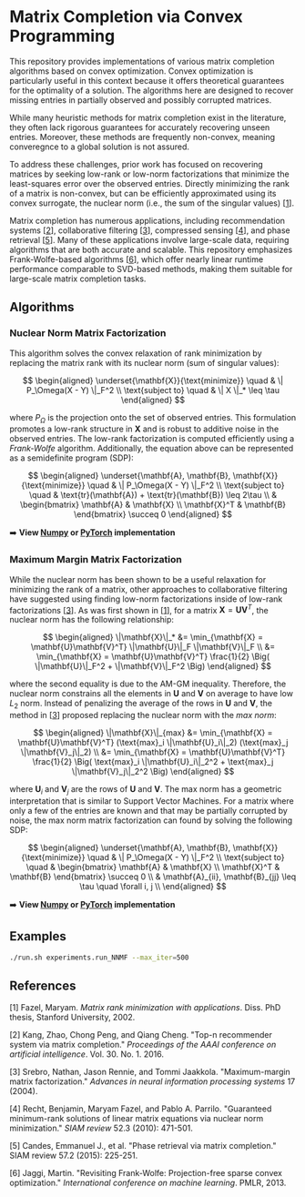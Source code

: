 # Matrix Completion via Convex Programming

This repository provides implementations of various matrix completion algorithms based on convex optimization. Convex optimization is particularly useful in this context because it offers theoretical guarantees for the optimality of a solution. The algorithms here are designed to recover missing entries in partially observed and possibly corrupted matrices.

While many heuristic methods for matrix completion exist in the literature, they often lack rigorous guarantees for accurately recovering unseen entries. Moreover, these methods are frequently non-convex, meaning converegnce to a global solution is not assured.

To address these challenges, prior work has focused on recovering matrices by seeking low-rank or low-norm factorizations that minimize the least-squares error over the observed entries. Directly minimizing the rank of a matrix is non-convex, but can be efficiently approximated using its convex surrogate, the nuclear norm (i.e., the sum of the singular values) [[1](#ref1)].

Matrix completion has numerous applications, including recommendation systems [[2](#ref2)], collaborative filtering [[3](#ref3)], compressed sensing [[4](#ref4)], and phase retrieval [[5](#ref5)]. Many of these applications involve large-scale data, requiring algorithms that are both accurate and scalable. This repository emphasizes Frank-Wolfe-based algorithms [[6](#ref6)], which offer nearly linear runtime performance comparable to SVD-based methods, making them suitable for large-scale matrix completion tasks.

## Algorithms

### Nuclear Norm Matrix Factorization

This algorithm solves the convex relaxation of rank minimization by replacing the matrix rank with its nuclear norm (sum of singular values):

$$
\begin{aligned}
\underset{\mathbf{X}}{\text{minimize}}  \quad & \| P_\Omega(X - Y) \|_F^2 \\
\text{subject to} \quad & \| X \|_* \leq \tau
\end{aligned}
$$

where $P_\Omega$ is the projection onto the set of observed entries. This formulation promotes a low-rank structure in $\mathbf{X}$ and is robust to additive noise in the observed entries. The low-rank factorization is computed efficiently using a *Frank-Wolfe* algorithm. Additionally, the equation above can be represented as a semidefinite program (SDP):

$$
\begin{aligned}
    \underset{\mathbf{A}, \mathbf{B}, \mathbf{X}}{\text{minimize}}  \quad & \| P_\Omega(X - Y) \|_F^2 \\
    \text{subject to} \quad & \text{tr}(\mathbf{A}) + \text{tr}(\mathbf{B}) \leq 2\tau \\
    & \begin{bmatrix}
    \mathbf{A} & \mathbf{X} \\
    \mathbf{X}^T & \mathbf{B}
    \end{bmatrix} \succeq 0
\end{aligned}
$$

➡️ **View [Numpy](matrix_completion/numpy/NNMF.py) or [PyTorch](matrix_completion/pytorch/NNMF.py) implementation**

### Maximum Margin Matrix Factorization

While the nuclear norm has been shown to be a useful relaxation for minimizing the rank of a matrix, other approaches to collaborative filtering have suggested using finding low-norm factorizations inside of low-rank factorizations [[3](#ref3)]. As was first shown in [[1](#ref1)], for a matrix $\mathbf{X} = \mathbf{U}\mathbf{V}^T$, the nuclear norm has the following relationship:

$$
\begin{aligned}
    \|\mathbf{X}\|_* &= \min_{\mathbf{X} = \mathbf{U}\mathbf{V}^T} \|\mathbf{U}\|_F \|\mathbf{V}\|_F \\
    &= \min_{\mathbf{X} = \mathbf{U}\mathbf{V}^T} \frac{1}{2} \Big( \|\mathbf{U}\|_F^2 + \|\mathbf{V}\|_F^2 \Big)
\end{aligned}
$$

where the second equality is due to the AM-GM inequality. Therefore, the nuclear norm constrains all the elements in $\mathbf{U}$ and $\mathbf{V}$ on average to have low $L_2$ norm. Instead of penalizing the average of the rows in $\mathbf{U}$ and $\mathbf{V}$, the method in [[3](#ref3)] proposed replacing the nuclear norm with the *max norm*:

$$
\begin{aligned}
    \|\mathbf{X}\|_{max} &= \min_{\mathbf{X} = \mathbf{U}\mathbf{V}^T} (\text{max}_i \|\mathbf{U}_i\|_2) (\text{max}_j \|\mathbf{V}_j\|_2) \\
    &= \min_{\mathbf{X} = \mathbf{U}\mathbf{V}^T} \frac{1}{2} \Big( \text{max}_i \|\mathbf{U}_i\|_2^2 + \text{max}_j \|\mathbf{V}_j\|_2^2 \Big)
\end{aligned}
$$

where $\mathbf{U}_i$ and $\mathbf{V}_j$ are the rows of $\mathbf{U}$ and $\mathbf{V}$. The max norm has a geometric interpretation that is similar to Support Vector Machines. For a matrix where only a few of the entries are known and that may be partially corrupted by noise, the max norm matrix factorization can found by solving the following SDP:
 
$$
\begin{aligned}
    \underset{\mathbf{A}, \mathbf{B}, \mathbf{X}}{\text{minimize}}  \quad & \| P_\Omega(X - Y) \|_F^2 \\
    \text{subject to} \quad 
    & \begin{bmatrix}
    \mathbf{A} & \mathbf{X} \\
    \mathbf{X}^T & \mathbf{B}
    \end{bmatrix} \succeq 0 \\
    & \mathbf{A}_{ii}, \mathbf{B}_{jj} \leq \tau \quad \forall i, j \\
\end{aligned}
$$

➡️ **View [Numpy](matrix_completion/numpy/MMMF.py) or [PyTorch](matrix_completion/pytorch/MMMF.py)  implementation**

## Examples

```bash
./run.sh experiments.run_NNMF --max_iter=500
```

## References

<a id="ref1"></a>[1] Fazel, Maryam. *Matrix rank minimization with applications*. Diss. PhD thesis, Stanford University, 2002.

<a id="ref2"></a>[2] Kang, Zhao, Chong Peng, and Qiang Cheng. "Top-n recommender system via matrix completion." *Proceedings of the AAAI conference on artificial intelligence*. Vol. 30. No. 1. 2016.

<a id="ref3"></a>[3] Srebro, Nathan, Jason Rennie, and Tommi Jaakkola. "Maximum-margin matrix factorization." *Advances in neural information processing systems* 17 (2004).

<a id="ref4"></a>[4] Recht, Benjamin, Maryam Fazel, and Pablo A. Parrilo. "Guaranteed minimum-rank solutions of linear matrix equations via nuclear norm minimization." *SIAM review* 52.3 (2010): 471-501.

<a id="ref5"></a>[5] Candes, Emmanuel J., et al. "Phase retrieval via matrix completion." SIAM review 57.2 (2015): 225-251.

<a id="ref6"></a>[6] Jaggi, Martin. "Revisiting Frank-Wolfe: Projection-free sparse convex optimization." *International conference on machine learning*. PMLR, 2013.
